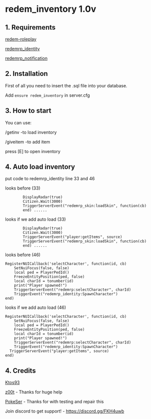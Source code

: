 # redem_inventory 1.0v

## 1. Requirements

[redem-roleplay](https://github.com/RedEM-RP/redem_roleplay/)

[redemrp_identity](https://github.com/RedEM-RP/redemrp_identity/)

[redemrp_notification](https://github.com/Ktos93/redemrp_notification/)

## 2. Installation
First of all you need to insert the .sql file into your database.

Add ```ensure redem_inventory``` in server.cfg

## 3. How to start
You can use:

/getinv -to load inventory

/giveitem -to add item

press [E] to open inventory
## 4. Auto load inventory
put code to redemrp_identity line 33 and 46

looks before (33)

```
		DisplayRadar(true)
		Citizen.Wait(3000)
		TriggerServerEvent("redemrp_skin:loadSkin", function(cb)
		end) ......
```
 looks if we add auto load  (33)
```
		DisplayRadar(true)
		Citizen.Wait(3000)
		TriggerServerEvent("player:getItems", source)
		TriggerServerEvent("redemrp_skin:loadSkin", function(cb)
		end) ......
```

looks before (46)

```
RegisterNUICallback('selectCharacter', function(id, cb)
	SetNuiFocus(false, false)
	local ped = PlayerPedId()
	FreezeEntityPosition(ped, false)
	local charId = tonumber(id)
	print("Player spawned!")
	TriggerServerEvent("redemrp:selectCharacter", charId)
	TriggerEvent("redemrp_identity:SpawnCharacter")
end)
```
looks if we add auto load  (46)

```
RegisterNUICallback('selectCharacter', function(id, cb)
	SetNuiFocus(false, false)
	local ped = PlayerPedId()
	FreezeEntityPosition(ped, false)
	local charId = tonumber(id)
	print("Player spawned!")
	TriggerServerEvent("redemrp:selectCharacter", charId)
	TriggerEvent("redemrp_identity:SpawnCharacter")
  TriggerServerEvent("player:getItems", source)
end)
```
## 4. Credits
[Ktos93](http://github.com/Ktos93)

[z00t](https://github.com/z00t) - Thanks for huge help

[PokeSer](https://github.com/PokeSer) - Thanks for with testing and repair this

Join discord to get support! - https://discord.gg/FKH4uwb

